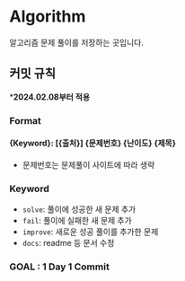 # Algorithm
알고리즘 문제 풀이를 저장하는 곳입니다.

## 커밋 규칙
***2024.02.08부터 적용**
### Format
#### {Keyword}: [{출처}] {문제번호} {난이도} {제목}
- 문제번호는 문제풀이 사이트에 따라 생략

### Keyword
- `solve`: 풀이에 성공한 새 문제 추가
- `fail`: 풀이에 실패한 새 문제 추가
- `improve`: 새로운 성공 풀이를 추가한 문제
- `docs`: readme 등 문서 수정

### GOAL : 1 Day 1 Commit